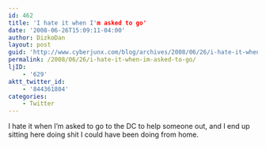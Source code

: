 ```yaml
---
id: 462
title: 'I hate it when I'm asked to go'
date: '2008-06-26T15:09:11-04:00'
author: DizkoDan
layout: post
guid: 'http://www.cyberjunx.com/blog/archives/2008/06/26/i-hate-it-when-im-asked-to-go/'
permalink: /2008/06/26/i-hate-it-when-im-asked-to-go/
ljID:
    - '629'
aktt_twitter_id:
    - '844361804'
categories:
    - Twitter
---
```


I hate it when I’m asked to go to the DC to help someone out, and I end up sitting here doing shit I could have been doing from home.